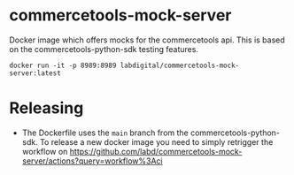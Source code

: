 # commercetools-mock-server

Docker image which offers mocks for the commercetools api. This is based on
the commercetools-python-sdk testing features.

```docker run -it -p 8989:8989 labdigital/commercetools-mock-server:latest```

# Releasing

- The Dockerfile uses the `main` branch from the commercetools-python-sdk. To release a new docker image you need to simply retrigger the workflow on https://github.com/labd/commercetools-mock-server/actions?query=workflow%3Aci
